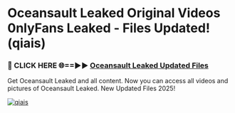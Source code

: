 # Oceansault Leaked Original Videos 0nlyFans Leaked - Files Updated! (qiais)

<h3>🔴 CLICK HERE 🌐==►► <a href="https://tinyurl.com/ms9xzufz" rel="nofollow">Oceansault Leaked Updated Files</a></h3>

Get Oceansault Leaked and all content. Now you can access all videos and pictures of Oceansault Leaked. New Updated Files 2025!

[![qiais](https://i.imgur.com/ppqm5kG.gif)](https://tinyurl.com/ms9xzufz)
